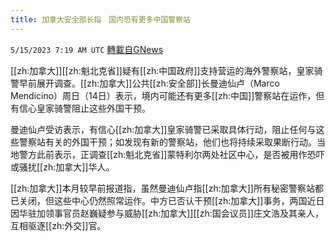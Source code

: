 ```yaml
---
title: 加拿大安全部长指　国内恐有更多中国警察站
---
```

`5/15/2023 7:19 AM UTC` [轉載自GNews](https://gnews.org/articles/1301441)


[[zh:加拿大]][[zh:魁北克省]]疑有[[zh:中国政府]]支持营运的海外警察站，皇家骑警早前展开调查。[[zh:加拿大]]公共[[zh:安全部]]长曼迪仙卢（Marco Mendicino）周日（14日）表示，境内可能还有更多[[zh:中国]]警察站在运作，但有信心皇家骑警阻止这些外国干预。

曼迪仙卢受访表示，有信心[[zh:加拿大]]皇家骑警已采取具体行动，阻止任何与这些警察站有关的外国干预；如发现有新的警察站，他们也将持续采取果断行动。当地警方此前表示，正调查[[zh:魁北克省]]蒙特利尔两处社区中心，是否被用作恐吓或骚扰[[zh:加拿大]]华人。

[[zh:加拿大]]本月较早前报道指，虽然曼迪仙卢指[[zh:加拿大]]所有秘密警察站都已关闭，但这些中心仍然照常运作。中方已否认干预[[zh:加拿大]]事务，两国近日因华驻加领事官员赵巍疑参与威胁[[zh:加拿大]][[zh:国会议员]]庄文浩及其亲人，互相驱逐[[zh:外交]]官。

